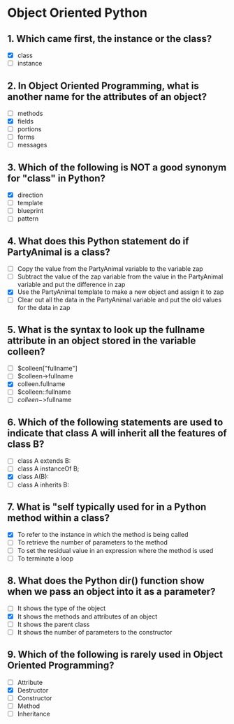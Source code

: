 # Object Oriented Python

## 1. Which came first, the instance or the class?

- [x] class
- [ ] instance

## 2. In Object Oriented Programming, what is another name for the attributes of an object?

- [ ] methods
- [x] fields
- [ ] portions
- [ ] forms
- [ ] messages

## 3. Which of the following is NOT a good synonym for "class" in Python?

- [x] direction
- [ ] template
- [ ] blueprint
- [ ] pattern

## 4. What does this Python statement do if PartyAnimal is a class?

- [ ] Copy the value from the PartyAnimal variable to the variable zap
- [ ] Subtract the value of the zap variable from the value in the PartyAnimal variable and put the difference in zap
- [x] Use the PartyAnimal template to make a new object and assign it to zap
- [ ] Clear out all the data in the PartyAnimal variable and put the old values for the data in zap

## 5. What is the syntax to look up the fullname attribute in an object stored in the variable colleen?

- [ ] $colleen["fullname"]
- [ ] $colleen->fullname
- [x] colleen.fullname
- [ ] $colleen::fullname
- [ ] $colleen->$fullname

## 6. Which of the following statements are used to indicate that class A will inherit all the features of class B?

- [ ] class A extends B:
- [ ] class A instanceOf B;
- [x] class A(B):
- [ ] class A inherits B:

## 7. What is "self typically used for in a Python method within a class?

- [x] To refer to the instance in which the method is being called
- [ ] To retrieve the number of parameters to the method
- [ ] To set the residual value in an expression where the method is used
- [ ] To terminate a loop

## 8. What does the Python dir() function show when we pass an object into it as a parameter?

- [ ] It shows the type of the object
- [x] It shows the methods and attributes of an object
- [ ] It shows the parent class
- [ ] It shows the number of parameters to the constructor

## 9. Which of the following is rarely used in Object Oriented Programming?

- [ ] Attribute
- [x] Destructor
- [ ] Constructor
- [ ] Method
- [ ] Inheritance
